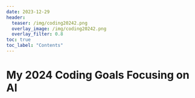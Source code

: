 ```yaml
---
date: 2023-12-29
header:
  teaser: /img/coding20242.png
  overlay_image: /img/coding20242.png
  overlay_filter: 0.8
toc: true
toc_label: "Contents"
---
```


# My 2024 Coding Goals Focusing on AI


